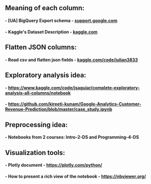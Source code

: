 ## Meaning of each column:

#### - [UA] BigQuery Export schema - [support.google.com](https://support.google.com/analytics/answer/3437719?hl=en-GBanswer=1686200)

#### - Kaggle's Dataset Description - [kaggle.com](https://www.kaggle.com/competitions/ga-customer-revenue-prediction/data)

## Flatten JSON columns:

#### - Read csv and flatten json fields - [kaggle.com/code/julian3833](https://www.kaggle.com/code/julian3833/1-quick-start-read-csv-and-flatten-json-fields/notebook)

## Exploratory analysis idea:

#### - https://www.kaggle.com/code/jsaguiar/complete-exploratory-analysis-all-columns/notebook

#### - https://github.com/kireeti-kunam/Google-Analytics-Customer-Revenue-Prediction/blob/master/case_study.ipynb

## Preprocessing idea:

#### - Notebooks from 2 courses: Intro-2-DS and Programming-4-DS

## Visualization tools:

#### - Plotly document - https://plotly.com/python/

#### - How to present a rich view of the notebook - https://nbviewer.org/
